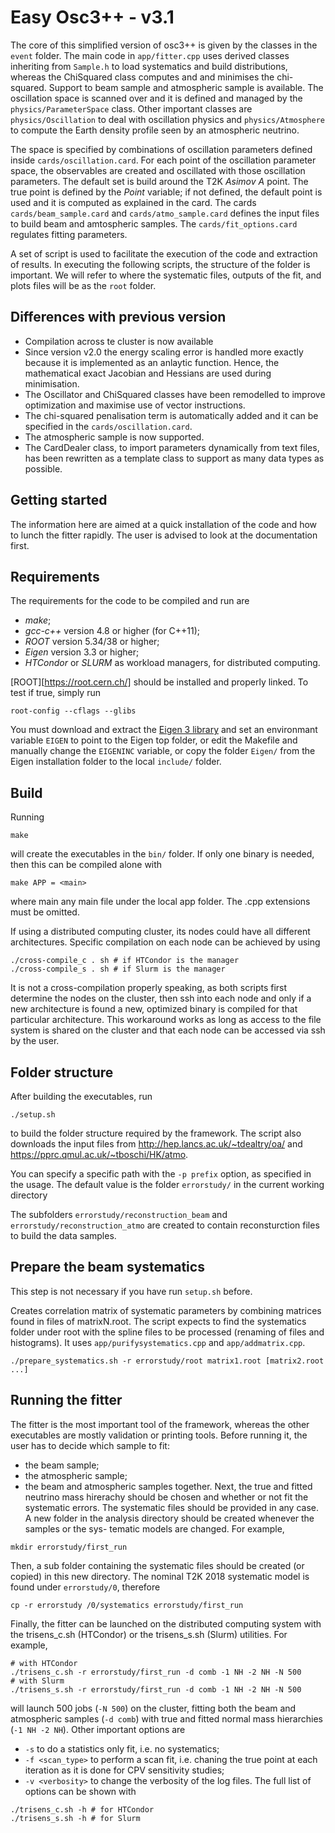 # Easy Osc3++ - v3.1

The core of this simplified version of osc3++ is given by the classes in the ```event``` folder.
The main code in ```app/fitter.cpp``` uses derived classes inheriting from ```Sample.h``` to load systematics and build distributions, whereas the ChiSquared class computes and and minimises the chi-squared.
Support to beam sample and atmospheric sample is available.
The oscillation space is scanned over and it is defined and managed by the ```physics/ParameterSpace``` class.
Other important classes are ```physics/Oscillation``` to deal with oscillation physics and ```physics/Atmosphere```
to compute the Earth density profile seen by an atmospheric neutrino.

The space is specified by combinations of oscillation parameters defined inside ```cards/oscillation.card```.
For each point of the oscillation parameter space, the observables are created and oscillated with those oscillation parameters.
The default set is build around the T2K *Asimov A* point.
The true point is defined by the *Point* variable; if not defined, the default point is used and it is computed as explained in the card.
The cards ```cards/beam_sample.card``` and ```cards/atmo_sample.card``` defines the input files to build beam and amtospheric samples.
The ```cards/fit_options.card``` regulates fitting parameters.

A set of script is used to facilitate the execution of the code and extraction of results.
In executing the following scripts, the structure of the folder is important.
We will refer to where the systematic files, outputs of the fit, and plots files will be as the ```root``` folder.

## Differences with previous version

* Compilation across te cluster is now available
* Since version v2.0 the energy scaling error is handled more exactly because it is implemented as an anlaytic function.  Hence, the mathematical exact Jacobian and Hessians are used during minimisation.
* The Oscillator and ChiSquared classes have been remodelled to improve optimization and maximise use of vector instructions.
* The chi-squared penalisation term is automatically added and it can be specified in the ```cards/oscillation.card```.
* The atmospheric sample is now supported.
* The CardDealer class, to import parameters dynamically from text files, has been rewritten as a template class to support as many data types as possible.

## Getting started

The information here are aimed at a quick installation of the code and how to lunch the fitter rapidly.
The user is advised to look at the documentation first.

## Requirements

The requirements for the code to be compiled and run are
* *make*;
* *gcc-c++* version 4.8 or higher (for C++11);
* *ROOT* version 5.34/38 or higher;
* *Eigen* version 3.3 or higher;
* *HTCondor* or *SLURM* as workload managers, for distributed computing.

[ROOT][https://root.cern.ch/] should be installed and properly linked. To test if true, simply run
```
root-config --cflags --glibs
```

You must download and extract the [Eigen 3 library](https://eigen.tuxfamily.org/dox/index.html) and set an environmant variable ```EIGEN``` to point to the Eigen top folder, or edit the Makefile and manually change the ```EIGENINC``` variable, or copy the folder ```Eigen/``` from the Eigen installation folder to the local ```include/``` folder.


## Build

Running
```
make
```
will create the executables in the ```bin/``` folder.
If only one binary is needed, then this can be compiled alone with
```
make APP = <main>
```
where main any main file under the local app folder. The .cpp extensions must be omitted. 

If using a distributed computing  cluster, its nodes could have all different architectures.
Specific compilation on each node can be achieved by using
```
./cross-compile_c . sh # if HTCondor is the manager
./cross-compile_s . sh # if Slurm is the manager
```
It is not a cross-compilation properly speaking, as both scripts first determine the nodes on the
cluster, then ssh into each node and only if a new architecture is found a new, optimized binary
is compiled for that particular architecture. This workaround works as long as access to the file
system is shared on the cluster and that each node can be accessed via ssh by the user.


## Folder structure

After building the executables, run
```
./setup.sh
```
to build the folder structure required by the framework.
The script also downloads the input files from http://hep.lancs.ac.uk/~tdealtry/oa/ and https://pprc.qmul.ac.uk/~tboschi/HK/atmo.

You can specify a specific path with the ```-p prefix``` option, as specified in the usage. The default value is the folder ```errorstudy/``` in the current working directory 

The subfolders ```errorstudy/reconstruction_beam``` and ```errorstudy/reconstruction_atmo``` are created to contain reconsturction files to build the data samples.



## Prepare the beam systematics

This step is not necessary if you have run ```setup.sh``` before.

Creates correlation matrix of systematic parameters by combining matrices found in files of matrixN.root.
The script expects to find the systematics folder under root with the spline files to be processed (renaming of files and histograms).
It uses ```app/purifysystematics.cpp``` and ```app/addmatrix.cpp```.
```
./prepare_systematics.sh -r errorstudy/root matrix1.root [matrix2.root ...]
```

## Running the fitter

The fitter is the most important tool of the framework, whereas the other executables are
mostly validation or printing tools. Before running it, the user has to decide which sample to
fit:
* the beam sample;
* the atmospheric sample;
* the beam and atmospheric samples together.
Next, the true and fitted neutrino mass hirerachy should be chosen and whether or not fit the
systematic errors. The systematic files should be provided in any case.
A new folder in the analysis directory should be created whenever the samples or the sys-
tematic models are changed. For example,
```
mkdir errorstudy/first_run
```
Then, a sub folder containing the systematic files should be created (or copied) in this new
directory. The nominal T2K 2018 systematic model is found under ```errorstudy/0```, therefore
```
cp -r errorstudy /0/systematics errorstudy/first_run
```
Finally, the fitter can be launched on the distributed computing system with the trisens_c.sh
(HTCondor) or the trisens_s.sh (Slurm) utilities. For example,
```
# with HTCondor
./trisens_c.sh -r errorstudy/first_run -d comb -1 NH -2 NH -N 500
# with Slurm
./trisens_s.sh -r errorstudy/first_run -d comb -1 NH -2 NH -N 500
```
will launch 500 jobs (```-N 500```) on the cluster, fitting both the beam and atmospheric samples (```-d comb```) with true and fitted normal mass hierarchies (```-1 NH -2 NH```).
Other important options are
* ```-s``` to do a statistics only fit, i.e. no systematics;
* ```-f <scan_type>``` to perform a scan fit, i.e. chaning the true point at each iteration as it is done for CPV sensitivity studies;
* ```-v <verbosity>``` to change the verbosity of the log files.
The full list of options can be shown with
```
./trisens_c.sh -h # for HTCondor
./trisens_s.sh -h # for Slurm
```
